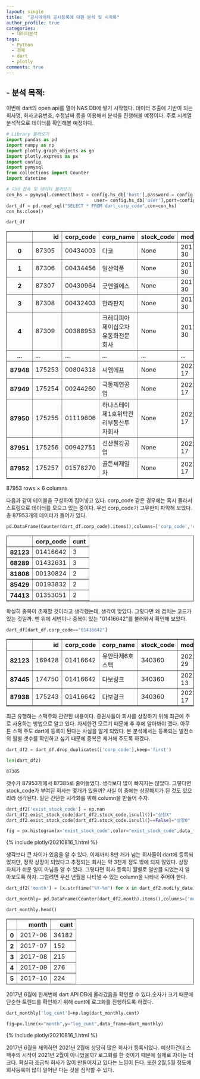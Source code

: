 ```yaml
---
layout: single
title:  "공시데이터 공시등록에 대한 분석 및 시각화"
author_profile: true
categories:
  - 데이터분석
tags:
  - Python
  - 경제
  - dart
  - plotly
comments: true
---
```


## - 분석 목적: 
이번에 dart의 open api를 열어 NAS DB에 쌓기 시작했다. 데이터 추출에 기반이 되는 회사명, 회사고유번호, 수정날짜 등을 이용해서 분석을 진행해볼 예정이다. 주로 시계열 분석적으로 데이터를 확인해볼 예정이다.


```python
# Library 불러오기
import pandas as pd
import numpy as np
import plotly.graph_objects as go
import plotly.express as px
import config
import pymysql
from collections import Counter
import datetime
```


```python
# 디비 접속 및 데이터 불러오기
con_hs = pymysql.connect(host = config.hs_db['host'],password = config.hs_db['password'],
                                 user= config.hs_db['user'],port=config.hs_db['port'],db="hs_datascience_db",charset='utf8')
dart_df = pd.read_sql("SELECT * FROM dart_corp_code",con=con_hs)
con_hs.close()
```


```python
dart_df
```




<div>
<style scoped>
    .dataframe tbody tr th:only-of-type {
        vertical-align: middle;
    }

    .dataframe tbody tr th {
        vertical-align: top;
    }

    .dataframe thead th {
        text-align: right;
    }
</style>
<table border="1" class="dataframe">
  <thead>
    <tr style="text-align: right;">
      <th></th>
      <th>id</th>
      <th>corp_code</th>
      <th>corp_name</th>
      <th>stock_code</th>
      <th>modify_date</th>
      <th>record_datetime</th>
    </tr>
  </thead>
  <tbody>
    <tr>
      <th>0</th>
      <td>87305</td>
      <td>00434003</td>
      <td>다코</td>
      <td>None</td>
      <td>2017-06-30</td>
      <td>2021-08-02 22:31:36</td>
    </tr>
    <tr>
      <th>1</th>
      <td>87306</td>
      <td>00434456</td>
      <td>일산약품</td>
      <td>None</td>
      <td>2017-06-30</td>
      <td>2021-08-02 22:31:36</td>
    </tr>
    <tr>
      <th>2</th>
      <td>87307</td>
      <td>00430964</td>
      <td>굿앤엘에스</td>
      <td>None</td>
      <td>2017-06-30</td>
      <td>2021-08-02 22:31:36</td>
    </tr>
    <tr>
      <th>3</th>
      <td>87308</td>
      <td>00432403</td>
      <td>한라판지</td>
      <td>None</td>
      <td>2017-06-30</td>
      <td>2021-08-02 22:31:36</td>
    </tr>
    <tr>
      <th>4</th>
      <td>87309</td>
      <td>00388953</td>
      <td>크레디피아제이십오차유동화전문회사</td>
      <td>None</td>
      <td>2017-06-30</td>
      <td>2021-08-02 22:31:36</td>
    </tr>
    <tr>
      <th>...</th>
      <td>...</td>
      <td>...</td>
      <td>...</td>
      <td>...</td>
      <td>...</td>
      <td>...</td>
    </tr>
    <tr>
      <th>87948</th>
      <td>175253</td>
      <td>00804318</td>
      <td>씨엠에프</td>
      <td>None</td>
      <td>2021-08-17</td>
      <td>2021-08-18 08:00:22</td>
    </tr>
    <tr>
      <th>87949</th>
      <td>175254</td>
      <td>00244260</td>
      <td>극동제연공업</td>
      <td>None</td>
      <td>2021-08-17</td>
      <td>2021-08-18 08:00:22</td>
    </tr>
    <tr>
      <th>87950</th>
      <td>175255</td>
      <td>01119606</td>
      <td>하나스테이제1호위탁관리부동산투자회사</td>
      <td>None</td>
      <td>2021-08-17</td>
      <td>2021-08-18 08:00:22</td>
    </tr>
    <tr>
      <th>87951</th>
      <td>175256</td>
      <td>00942751</td>
      <td>선산철강공업</td>
      <td>None</td>
      <td>2021-08-17</td>
      <td>2021-08-18 08:00:22</td>
    </tr>
    <tr>
      <th>87952</th>
      <td>175257</td>
      <td>01578270</td>
      <td>골든씨제일차</td>
      <td>None</td>
      <td>2021-08-17</td>
      <td>2021-08-18 08:00:22</td>
    </tr>
  </tbody>
</table>
<p>87953 rows × 6 columns</p>
</div>



다음과 같이 테이블을 구성하여 집어넣고 있다. corp_code 같은 경우에는 혹시 몰라서 스트링으로 데이터를 모으고 있는 중이다. 우선 corp_code가 고유한지 파악해 보았다. 총 87953개의 데이터가 들어가 있다.


```python
pd.DataFrame(Counter(dart_df.corp_code).items(),columns=['corp_code','cunt']).sort_values(['cunt'],ascending=False).head()
```




<div>
<style scoped>
    .dataframe tbody tr th:only-of-type {
        vertical-align: middle;
    }

    .dataframe tbody tr th {
        vertical-align: top;
    }

    .dataframe thead th {
        text-align: right;
    }
</style>
<table border="1" class="dataframe">
  <thead>
    <tr style="text-align: right;">
      <th></th>
      <th>corp_code</th>
      <th>cunt</th>
    </tr>
  </thead>
  <tbody>
    <tr>
      <th>82123</th>
      <td>01416642</td>
      <td>3</td>
    </tr>
    <tr>
      <th>68289</th>
      <td>01432631</td>
      <td>3</td>
    </tr>
    <tr>
      <th>81808</th>
      <td>00130824</td>
      <td>2</td>
    </tr>
    <tr>
      <th>85429</th>
      <td>00193832</td>
      <td>2</td>
    </tr>
    <tr>
      <th>74413</th>
      <td>01353051</td>
      <td>2</td>
    </tr>
  </tbody>
</table>
</div>



확실히 중복이 존재할 것이라고 생각했는데, 생각이 맞았다. 그렇다면 왜 겹치는 코드가 있는 것일까. 맨 위에 세번이나 중복이 있는 "01416642"를 불러와서 확인해 보았다.


```python
dart_df[dart_df.corp_code=="01416642"]
```




<div>
<style scoped>
    .dataframe tbody tr th:only-of-type {
        vertical-align: middle;
    }

    .dataframe tbody tr th {
        vertical-align: top;
    }

    .dataframe thead th {
        text-align: right;
    }
</style>
<table border="1" class="dataframe">
  <thead>
    <tr style="text-align: right;">
      <th></th>
      <th>id</th>
      <th>corp_code</th>
      <th>corp_name</th>
      <th>stock_code</th>
      <th>modify_date</th>
      <th>record_datetime</th>
    </tr>
  </thead>
  <tbody>
    <tr>
      <th>82123</th>
      <td>169428</td>
      <td>01416642</td>
      <td>유안타제6호스팩</td>
      <td>340360</td>
      <td>2021-07-29</td>
      <td>2021-08-02 22:31:38</td>
    </tr>
    <tr>
      <th>87445</th>
      <td>174750</td>
      <td>01416642</td>
      <td>다보링크</td>
      <td>340360</td>
      <td>2021-08-13</td>
      <td>2021-08-16 17:33:49</td>
    </tr>
    <tr>
      <th>87938</th>
      <td>175243</td>
      <td>01416642</td>
      <td>다보링크</td>
      <td>340360</td>
      <td>2021-08-17</td>
      <td>2021-08-18 08:00:22</td>
    </tr>
  </tbody>
</table>
</div>



최근 유행하는 스팩주와 관련된 내용이다. 증권사들이 회사를 상장하기 위해 최근에 주로 사용하는 방법으로 알고 있다. 자세한건 모르기 때문에 추 후에 알아봐야 겠다. 아무튼 스팩 주도 dart에 등록이 된다는 사실을 알게 되었다. 본 분석에서는 등록되는 발전소의 월별 갯수를 확인하고 싶기 때문에 중복은 제거해 주도록 하겠다.


```python
dart_df2 = dart_df.drop_duplicates(['corp_code'],keep='first')
```


```python
len(dart_df2)
```




    87385



갯수가 87953개에서 87385로 줄어들었다. 생각보다 많이 빠지지는 않았다. 그렇다면 stock_code가 부여된 회사는 몇개가 있을까? 사실 이 중에는 상장폐지가 된 것도 있으리라 생각된다. 일단 간단한 시각화를 위해 column을 만들어 주자.


```python
dart_df2['exist_stock_code'] = np.nan
dart_df2.exist_stock_code[dart_df2.stock_code.isnull()]="상장X"
dart_df2.exist_stock_code[dart_df2.stock_code.isnull()==False]="상장O"
```


```python
fig = px.histogram(x='exist_stock_code',color="exist_stock_code",data_frame=dart_df2)
```

{% include plotly/20210816_1.html %}

생각보다 큰 차이가 있음을 알 수 있다. 이제까지 8만 개가 넘는 회사들이 dart에 등록되었지만, 정작 상장이 되었다고 추정되는 회사는 약 3천개 정도 밖에 되지 않았다. 상장 자체가 쉬운 일이 아님을 알 수 있다. 그렇다면 회사 등록이 월별로 얼만큼 되었는지 알아보도록 하자. 그럴려면 우선 년월을 나타낼 수 있는 column을 나타내 주어야 한다.


```python
dart_df2['month'] = [x.strftime("%Y-%m") for x in dart_df2.modify_date]
```


```python
dart_monthly= pd.DataFrame(Counter(dart_df2.month).items(),columns=['month','cunt']).sort_values(['month'])
```


```python
dart_monthly.head()
```




<div>
<style scoped>
    .dataframe tbody tr th:only-of-type {
        vertical-align: middle;
    }

    .dataframe tbody tr th {
        vertical-align: top;
    }

    .dataframe thead th {
        text-align: right;
    }
</style>
<table border="1" class="dataframe">
  <thead>
    <tr style="text-align: right;">
      <th></th>
      <th>month</th>
      <th>cunt</th>
    </tr>
  </thead>
  <tbody>
    <tr>
      <th>0</th>
      <td>2017-06</td>
      <td>34182</td>
    </tr>
    <tr>
      <th>2</th>
      <td>2017-07</td>
      <td>152</td>
    </tr>
    <tr>
      <th>3</th>
      <td>2017-08</td>
      <td>215</td>
    </tr>
    <tr>
      <th>4</th>
      <td>2017-09</td>
      <td>276</td>
    </tr>
    <tr>
      <th>5</th>
      <td>2017-10</td>
      <td>224</td>
    </tr>
  </tbody>
</table>
</div>



2017년 6월에 한꺼번에 dart API DB에 올라갔음을 확인할 수 있다.숫자가 크기 때문에 단순한 트렌드를 확인하기 위해 cunt에 로그화를 진행하도록 하겠다.


```python
dart_monthly['log_cunt']=np.log(dart_monthly.cunt)
```


```python
fig=px.line(x="month",y="log_cunt",data_frame=dart_monthly)
```

{% include plotly/20210816_1.html %}

2017년 6월을 제외하면 2021년 2월에 상당히 많은 회사가 등록되었다. 예상하건데 스팩주의 시작이 2021년 2월이 아니었을까? 로그화를 한 것이기 때문에 실제로 차이는 더 크다. 확실히 조금씩 회사가 많이 만들어지고 있다는 느낌이 든다. 또한 2월,5월 정도에 회사등록이 많이 일어난 다는 것을 짐작할 수 있다. 
